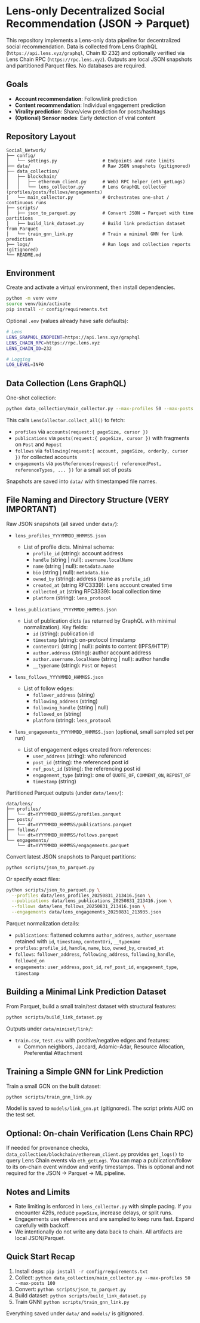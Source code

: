 # Lens-only Decentralized Social Recommendation (JSON → Parquet)

This repository implements a Lens-only data pipeline for decentralized social recommendation. Data is collected from Lens GraphQL (`https://api.lens.xyz/graphql`, Chain ID 232) and optionally verified via Lens Chain RPC (`https://rpc.lens.xyz`). Outputs are local JSON snapshots and partitioned Parquet files. No databases are required.

## Goals

- **Account recommendation**: Follow/link prediction
- **Content recommendation**: Individual engagement prediction
- **Virality prediction**: Share/view prediction for posts/hashtags
- **(Optional) Sensor nodes**: Early detection of viral content

## Repository Layout

```
Social_Network/
├── config/
│   └── settings.py                 # Endpoints and rate limits
├── data/                           # Raw JSON snapshots (gitignored)
├── data_collection/
│   ├── blockchain/
│   │   ├── ethereum_client.py      # Web3 RPC helper (eth_getLogs)
│   │   └── lens_collector.py       # Lens GraphQL collector (profiles/posts/follows/engagements)
│   └── main_collector.py           # Orchestrates one-shot / continuous runs
├── scripts/
│   ├── json_to_parquet.py          # Convert JSON → Parquet with time partitions
│   ├── build_link_dataset.py       # Build link prediction dataset from Parquet
│   └── train_gnn_link.py           # Train a minimal GNN for link prediction
├── logs/                           # Run logs and collection reports (gitignored)
└── README.md
```

## Environment

Create and activate a virtual environment, then install dependencies.

```bash
python -m venv venv
source venv/bin/activate
pip install -r config/requirements.txt
```

Optional `.env` (values already have safe defaults):

```bash
# Lens
LENS_GRAPHQL_ENDPOINT=https://api.lens.xyz/graphql
LENS_CHAIN_RPC=https://rpc.lens.xyz
LENS_CHAIN_ID=232

# Logging
LOG_LEVEL=INFO
```

## Data Collection (Lens GraphQL)

One-shot collection:

```bash
python data_collection/main_collector.py --max-profiles 50 --max-posts 100
```

This calls `LensCollector.collect_all()` to fetch:
- `profiles` via `accounts(request:{ pageSize, cursor })`
- `publications` via `posts(request:{ pageSize, cursor })` with fragments on `Post` and `Repost`
- `follows` via `following(request:{ account, pageSize, orderBy, cursor })` for collected accounts
- `engagements` via `postReferences(request:{ referencedPost, referenceTypes, ... })` for a small set of posts

Snapshots are saved into `data/` with timestamped file names.

## File Naming and Directory Structure (VERY IMPORTANT)

Raw JSON snapshots (all saved under `data/`):

- `lens_profiles_YYYYMMDD_HHMMSS.json`
  - List of profile dicts. Minimal schema:
    - `profile_id` (string): account address
    - `handle` (string | null): `username.localName`
    - `name` (string | null): `metadata.name`
    - `bio` (string | null): `metadata.bio`
    - `owned_by` (string): address (same as `profile_id`)
    - `created_at` (string RFC3339): Lens account created time
    - `collected_at` (string RFC3339): local collection time
    - `platform` (string): `lens_protocol`

- `lens_publications_YYYYMMDD_HHMMSS.json`
  - List of publication dicts (as returned by GraphQL with minimal normalization). Key fields:
    - `id` (string): publication id
    - `timestamp` (string): on-protocol timestamp
    - `contentUri` (string | null): points to content (IPFS/HTTP)
    - `author.address` (string): author account address
    - `author.username.localName` (string | null): author handle
    - `__typename` (string): `Post` or `Repost`

- `lens_follows_YYYYMMDD_HHMMSS.json`
  - List of follow edges:
    - `follower_address` (string)
    - `following_address` (string)
    - `following_handle` (string | null)
    - `followed_on` (string)
    - `platform` (string): `lens_protocol`

- `lens_engagements_YYYYMMDD_HHMMSS.json` (optional, small sampled set per run)
  - List of engagement edges created from references:
    - `user_address` (string): who referenced
    - `post_id` (string): the referenced post id
    - `ref_post_id` (string): the referencing post id
    - `engagement_type` (string): one of `QUOTE_OF`, `COMMENT_ON`, `REPOST_OF`
    - `timestamp` (string)

Partitioned Parquet outputs (under `data/lens/`):

```
data/lens/
├── profiles/
│   └── dt=YYYYMMDD_HHMMSS/profiles.parquet
├── posts/
│   └── dt=YYYYMMDD_HHMMSS/publications.parquet
├── follows/
│   └── dt=YYYYMMDD_HHMMSS/follows.parquet
└── engagements/
    └── dt=YYYYMMDD_HHMMSS/engagements.parquet
```

Convert latest JSON snapshots to Parquet partitions:

```bash
python scripts/json_to_parquet.py
```

Or specify exact files:

```bash
python scripts/json_to_parquet.py \
  --profiles data/lens_profiles_20250831_213416.json \
  --publications data/lens_publications_20250831_213416.json \
  --follows data/lens_follows_20250831_213416.json \
  --engagements data/lens_engagements_20250831_213935.json
```

Parquet normalization details:
- `publications`: flattened columns `author_address`, `author_username` retained with `id`, `timestamp`, `contentUri`, `__typename`
- `profiles`: `profile_id`, `handle`, `name`, `bio`, `owned_by`, `created_at`
- `follows`: `follower_address`, `following_address`, `following_handle`, `followed_on`
- `engagements`: `user_address`, `post_id`, `ref_post_id`, `engagement_type`, `timestamp`

## Building a Minimal Link Prediction Dataset

From Parquet, build a small train/test dataset with structural features:

```bash
python scripts/build_link_dataset.py
```

Outputs under `data/miniset/link/`:
- `train.csv`, `test.csv` with positive/negative edges and features:
  - Common neighbors, Jaccard, Adamic–Adar, Resource Allocation, Preferential Attachment

## Training a Simple GNN for Link Prediction

Train a small GCN on the built dataset:

```bash
python scripts/train_gnn_link.py
```

Model is saved to `models/link_gnn.pt` (gitignored). The script prints AUC on the test set.

## Optional: On-chain Verification (Lens Chain RPC)

If needed for provenance checks, `data_collection/blockchain/ethereum_client.py` provides `get_logs()` to query Lens Chain events via `eth_getLogs`. You can map a publication/follow to its on-chain event window and verify timestamps. This is optional and not required for the JSON → Parquet → ML pipeline.

## Notes and Limits

- Rate limiting is enforced in `lens_collector.py` with simple pacing. If you encounter 429s, reduce `pageSize`, increase delays, or split runs.
- Engagements use references and are sampled to keep runs fast. Expand carefully with backoff.
- We intentionally do not write any data back to chain. All artifacts are local JSON/Parquet.

## Quick Start Recap

1) Install deps: `pip install -r config/requirements.txt`
2) Collect: `python data_collection/main_collector.py --max-profiles 50 --max-posts 100`
3) Convert: `python scripts/json_to_parquet.py`
4) Build dataset: `python scripts/build_link_dataset.py`
5) Train GNN: `python scripts/train_gnn_link.py`

Everything saved under `data/` and `models/` is gitignored.



